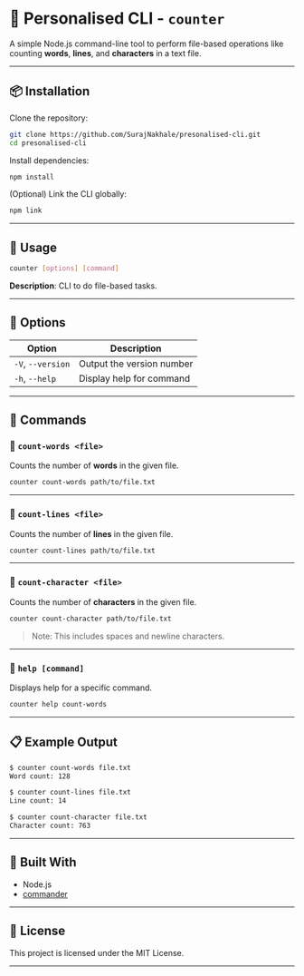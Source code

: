 # 📘 Personalised CLI - `counter`

A simple Node.js command-line tool to perform file-based operations like counting **words**, **lines**, and **characters** in a text file.

---

## 📦 Installation

Clone the repository:

```bash
git clone https://github.com/SurajNakhale/presonalised-cli.git
cd presonalised-cli
```

Install dependencies:

```bash
npm install
```

(Optional) Link the CLI globally:

```bash
npm link
```

---

## 🚀 Usage

```bash
counter [options] [command]
```

**Description**: CLI to do file-based tasks.

---

## 🔧 Options

| Option            | Description                   |
|-------------------|-------------------------------|
| `-V`, `--version` | Output the version number      |
| `-h`, `--help`    | Display help for command       |

---

## 📌 Commands

### 🔹 `count-words <file>`

Counts the number of **words** in the given file.

```bash
counter count-words path/to/file.txt
```

---

### 🔹 `count-lines <file>`

Counts the number of **lines** in the given file.

```bash
counter count-lines path/to/file.txt
```

---

### 🔹 `count-character <file>`

Counts the number of **characters** in the given file.

```bash
counter count-character path/to/file.txt
```

> Note: This includes spaces and newline characters.

---

### 🔹 `help [command]`

Displays help for a specific command.

```bash
counter help count-words
```

---

## 📋 Example Output

```bash
$ counter count-words file.txt
Word count: 128

$ counter count-lines file.txt
Line count: 14

$ counter count-character file.txt
Character count: 763
```

---

## 🧰 Built With

- Node.js
- [commander](https://www.npmjs.com/package/commander)

---

## 📄 License

This project is licensed under the MIT License.

---
